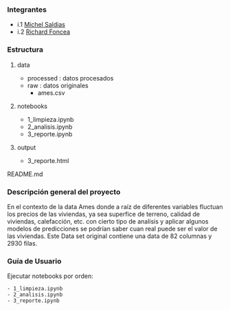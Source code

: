 ### Integrantes

* i.1 [Michel Saldias](https://github.com/msaldiasv)
* i.2 [Richard Foncea](https://github.com/erre-developer)

### Estructura 

1. data
    - processed : datos procesados
    - raw : datos originales
        - ames.csv
2. notebooks
    - 1_limpieza.ipynb
    - 2_analisis.ipynb
    - 3_reporte.ipynb

3. output
    - 3_reporte.html

README.md


### Descripción general del proyecto

En el contexto de la data Ames donde a raíz de diferentes variables fluctuan los precios de las viviendas, ya sea superfice de terreno, calidad de viviendas, calefacción, etc. con cierto tipo de analisis y aplicar algunos modelos de predicciones se podrían saber cuan real puede ser el valor de las viviendas.
Este Data set original contiene una data de 82 columnas y 2930 filas.


### Guía de Usuario

Ejecutar notebooks por orden:

	- 1_limpieza.ipynb
    - 2_analisis.ipynb
    - 3_reporte.ipynb


